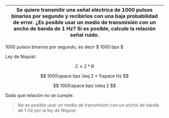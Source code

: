 | Se quiere transmitir una señal eléctrica de 1000 pulsos binarios por segundo y recibirlos con una baja probabilidad de error. ¿Es posible usar un medio de transmisión con un ancho de banda de 1 Hz? Si es posible, calcule la relación señal ruido. |
| ----------------------------------------------------------------------------------------------------------------------------------------------------------------------------------------------------------------------------------------------------- |

1000 pulsos binarios por segundo, es decir $ 1000 bps $

Ley de Niquist:

$$
C \leq 2*B
$$

$$
1000\space bps \leq 2 * 1\space Hz
$$

$$
1000\space bps \nleq 2
$$

Dado que relación no se cumple:

> No es posible usar un medio de transmisión con un ancho de banda de 1 Hz por la ley de Niquist.
